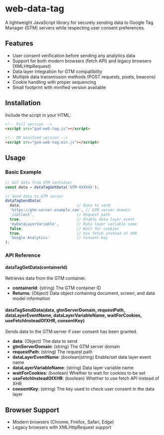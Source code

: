 # web-data-tag

A lightweight JavaScript library for securely sending data to Google Tag Manager (GTM) servers while respecting user consent preferences.

## Features

- User consent verification before sending any analytics data
- Support for both modern browsers (fetch API) and legacy browsers (XMLHttpRequest)
- Data layer integration for GTM compatibility
- Multiple data transmission methods (POST requests, pixels, beacons)
- Cookie handling with proper sequencing
- Small footprint with minified version available

## Installation

Include the script in your HTML:

```html
<!-- Full version -->
<script src="ga4-web-tag.js"></script>

<!-- OR minified version -->
<script src="ga4-web-tag.min.js"></script>
```

## Usage

### Basic Example

```javascript
// Get data from GTM container
const data = dataTagGetData('GTM-XXXXXX');

// Send data to GTM server
dataTagSendData(
  data,                         // Data to send
  'https://gtm-server.example.com', // GTM server domain
  '/collect',                   // Request path
  true,                         // Enable data layer event
  'myDataLayerVariable',        // Data layer variable name
  false,                        // Wait for cookies
  true,                         // Use fetch instead of XHR
  'Google Analytics'            // Consent key
);
```

### API Reference

#### dataTagGetData(containerId)

Retrieves data from the GTM container.

- **containerId**: (string) The GTM container ID
- **Returns**: (Object) Data object containing document, screen, and data model information

#### dataTagSendData(data, gtmServerDomain, requestPath, dataLayerEventName, dataLayerVariableName, waitForCookies, useFetchInsteadOfXHR, consentKey)

Sends data to the GTM server if user consent has been granted.

- **data**: (Object) The data to send
- **gtmServerDomain**: (string) The GTM server domain
- **requestPath**: (string) The request path
- **dataLayerEventName**: (boolean|string) Enable/set data layer event name
- **dataLayerVariableName**: (string) Data layer variable name
- **waitForCookies**: (boolean) Whether to wait for cookies to be set
- **useFetchInsteadOfXHR**: (boolean) Whether to use fetch API instead of XHR
- **consentKey**: (string) The key used to check user consent in the data layer

## Browser Support

- Modern browsers (Chrome, Firefox, Safari, Edge)
- Legacy browsers with XMLHttpRequest support
